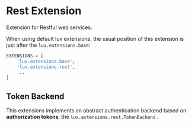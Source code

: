 # Rest Extension

Extension for Restful web services.

When using default lux extensions, the usual position of this extension is
just after the `lux.extensions.base`:
```python
EXTENSIONS = [
    'lux.extensions.base',
    'lux.extensions.rest',
    ...
]
```
            
## Token Backend

This extensions implements an abstract authentication backend based on **authorization tokens**,
the ``lux.extensions.rest.TokenBackend`` .
